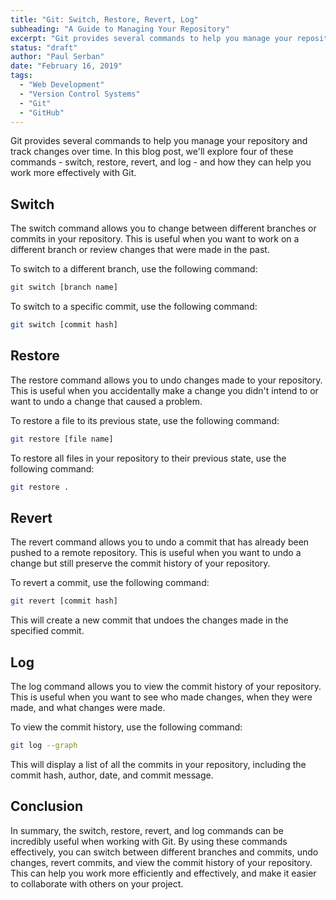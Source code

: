 ```yaml
---
title: "Git: Switch, Restore, Revert, Log"
subheading: "A Guide to Managing Your Repository"
excerpt: "Git provides several commands to help you manage your repository and track changes over time. In this blog post, we'll explore four of these commands - switch, restore, revert, and log - and how they can help you work more effectively with Git."
status: "draft"
author: "Paul Serban"
date: "February 16, 2019"
tags:
  - "Web Development"
  - "Version Control Systems"
  - "Git"
  - "GitHub"
---
```


Git provides several commands to help you manage your repository and track changes over time. In this blog post, we'll explore four of these commands - switch, restore, revert, and log - and how they can help you work more effectively with Git.

## Switch

The switch command allows you to change between different branches or commits in your repository. This is useful when you want to work on a different branch or review changes that were made in the past.

To switch to a different branch, use the following command:

```bash
git switch [branch name]
```

To switch to a specific commit, use the following command:

```bash
git switch [commit hash]
```

## Restore

The restore command allows you to undo changes made to your repository. This is useful when you accidentally make a change you didn't intend to or want to undo a change that caused a problem.

To restore a file to its previous state, use the following command:

```bash
git restore [file name]
```

To restore all files in your repository to their previous state, use the following command:

```bash
git restore .
```

## Revert

The revert command allows you to undo a commit that has already been pushed to a remote repository. This is useful when you want to undo a change but still preserve the commit history of your repository.

To revert a commit, use the following command:

```bash
git revert [commit hash]
```

This will create a new commit that undoes the changes made in the specified commit.

## Log

The log command allows you to view the commit history of your repository. This is useful when you want to see who made changes, when they were made, and what changes were made.

To view the commit history, use the following command:

```bash
git log --graph
```

This will display a list of all the commits in your repository, including the commit hash, author, date, and commit message.

## Conclusion

In summary, the switch, restore, revert, and log commands can be incredibly useful when working with Git. By using these commands effectively, you can switch between different branches and commits, undo changes, revert commits, and view the commit history of your repository. This can help you work more efficiently and effectively, and make it easier to collaborate with others on your project.
